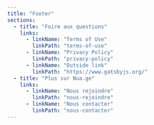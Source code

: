 ```yaml
---
title: "Footer"
sections:
  - title: "Foire aux questions"
    links:
      - linkName: "Terms of Use"
        linkPath: "terms-of-use"
      - linkName: "Privacy Policy"
        linkPath: "privacy-policy"
      - linkName: "Outside link"
        linkPath: "https://www.gatsbyjs.org/"
  - title: "Plus sur Nua.ge"
    links:
      - linkName: "Nous rejoindre"
        linkPath: "nous-rejoindre"
      - linkName: "Nous contacter"
        linkPath: "nous-contacter"
---
```


